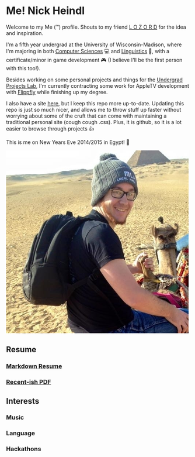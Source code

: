 # Me! Nick Heindl

Welcome to my Me (:tm:) profile. Shouts to my friend [L O Z O R D](https://github.com/LOZORD/me) for the idea and inspiration.

I'm a fifth year undergrad at the University of Wisconsin-Madison, where I'm majoring in both [Computer Sciences](http://www.cs.wisc.edu/) :computer: and [Linguistics](http://ling.wisc.edu/) :tongue:, with a certificate/minor in game development :video_game: (I believe I'll be the first person with this too!).

Besides working on some personal projects and things for the [Undergrad Projects Lab](http://www.upl.cs.wisc.edu/), I'm currently contracting some work for AppleTV development with [Flippfly](http://flippfly.com/) while finishing up my degree. 

I also have a site [here](http://nheindl.com/), but I keep this repo more up-to-date. Updating this repo is just so much nicer, and allows me to throw stuff up faster without worrying about some of the cruft that can come with maintaining a traditional personal site (cough cough .css). Plus, it is github, so it is a lot easier to browse through projects :+1:


This is me on New Years Eve 2014/2015 in Egypt! :camel:

![Picture of me in Egypt](nick.jpg)






## Resume

### [Markdown Resume](resume.md)

### [Recent-ish PDF](ResumeNickHeindl2016Spring.pdf)

















## Interests

### Music

### Language

### Hackathons
